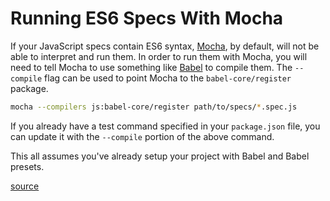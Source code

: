 # Running ES6 Specs With Mocha

If your JavaScript specs contain ES6 syntax, [Mocha](https://mochajs.org/), by default, will not be able to interpret and run them. In order to run them with Mocha, you will need to tell Mocha to use something like [Babel](http://babeljs.io/) to compile them. The `--compile` flag can be used to point Mocha to the `babel-core/register` package.

```bash
mocha --compilers js:babel-core/register path/to/specs/*.spec.js
```

If you already have a test command specified in your `package.json` file, you can update it with the `--compile` portion of the above command.

This all assumes you've already setup your project with Babel and Babel presets.

[source](http://jamesknelson.com/testing-in-es6-with-mocha-and-babel-6/)
